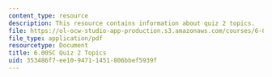 ```yaml
---
content_type: resource
description: This resource contains information about quiz 2 topics.
file: https://ol-ocw-studio-app-production.s3.amazonaws.com/courses/6-00sc-introduction-to-computer-science-and-programming-spring-2011/353486f7ee1094711451806bbef5939f_MIT6_00SCS11_q2_topics.pdf
file_type: application/pdf
resourcetype: Document
title: 6.00SC Quiz 2 Topics
uid: 353486f7-ee10-9471-1451-806bbef5939f
---
```

